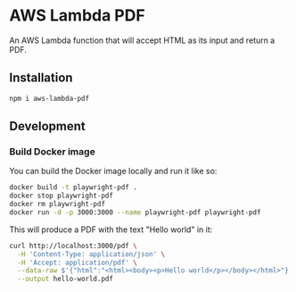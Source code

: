 # AWS Lambda PDF

An AWS Lambda function that will accept HTML as its input and return a PDF.

## Installation

```sh
npm i aws-lambda-pdf
```

## Development

### Build Docker image

You can build the Docker image locally and run it like so:

```bash
docker build -t playwright-pdf .
docker stop playwright-pdf
docker rm playwright-pdf
docker run -d -p 3000:3000 --name playwright-pdf playwright-pdf
```

This will produce a PDF with the text "Hello world" in it:

```sh
curl http://localhost:3000/pdf \
  -H 'Content-Type: application/json' \
  -H 'Accept: application/pdf' \
  --data-raw $'{"html":"<html><body><p>Hello world</p></body></html>"}' \
  --output hello-world.pdf
```
